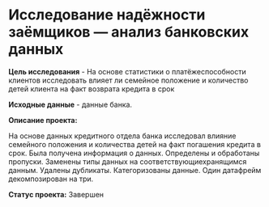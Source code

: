 # Исследование надёжности заёмщиков — анализ банковских данных
**Цель исследования** - На основе статистики о платёжеспособности клиентов исследовать влияет ли семейное положение и количество детей клиента на факт возврата кредита в срок

**Исходные данные** - данные банка.



**Описание проекта:**

На основе данных кредитного отдела банка исследовал влияние семейного положения и количества детей на факт погашения кредита в срок. Была получена информация о данных. Определены и обработаны пропуски. Заменены типы данных на соответствующиехранящимся данным. Удалены дубликаты. Категоризованы данные. Один датафрейм декомпозирован на три.

**Статус проекта:** Завершен
